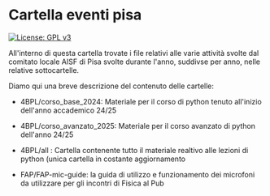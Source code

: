 # Cartella eventi pisa

[![License: GPL v3](https://img.shields.io/badge/License-GPLv3-blue.svg)](https://www.gnu.org/licenses/gpl-3.0)

All'interno di questa cartella trovate i file relativi alle varie attività svolte dal comitato locale AISF di Pisa svolte durante l'anno, suddivse per anno, nelle relative sottocartelle.

Diamo qui una breve descrizione del contenuto delle cartelle:
- 4BPL/corso_base_2024: Materiale per il corso di python tenuto all'inizio dell'anno accademico 24/25
- 4BPL/corso_avanzato_2025: Materiale per il corso avanzato di python dell'anno 24/25
- 4BPL/all : Cartella contenente tutto il materiale realtivo alle lezioni di python (unica cartella in costante aggiornamento

- FAP/FAP-mic-guide: la guida di utilizzo e funzionamento dei microfoni da utilizzare per gli incontri di Fisica al Pub
